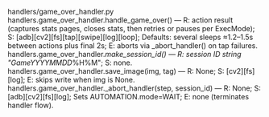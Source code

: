 
handlers/game_over_handler.py
handlers.game_over_handler.handle_game_over() — R: action result (captures stats pages, closes stats, then retries or pauses per ExecMode); S: [adb][cv2][fs][tap][swipe][log][loop]; Defaults: several sleeps ≈1.2–1.5s between actions plus final 2s; E: aborts via _abort_handler() on tap failures.
handlers.game_over_handler._make_session_id() — R: session ID string "GameYYYYMMDD_%H%M"; S: none.
handlers.game_over_handler.save_image(img, tag) — R: None; S: [cv2][fs][log]; E: skips write when img is None.
handlers.game_over_handler._abort_handler(step, session_id) — R: None; S: [adb][cv2][fs][log]; Sets AUTOMATION.mode=WAIT; E: none (terminates handler flow).

